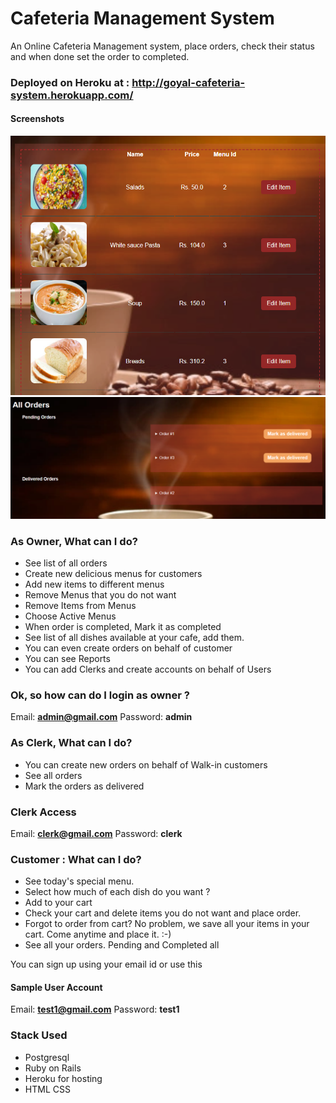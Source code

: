 # Cafeteria Management System
An Online Cafeteria Management system, place orders, check their status and when done set the order to completed.

### Deployed on Heroku at : http://goyal-cafeteria-system.herokuapp.com/

#### Screenshots

![alt_text](https://github.com/peeyush14goyal/Cafeteria-Management-System/blob/master/screenshots/items_with_images.PNG)
![alt_text](https://github.com/peeyush14goyal/Cafeteria-Management-System/blob/master/screenshots/orders.PNG)


### As Owner, What can I do?
* See list of all orders
* Create new delicious menus for customers
* Add new items to different menus
* Remove Menus that you do not want
* Remove Items from Menus
* Choose Active Menus
* When order is completed, Mark it as completed
* See list of all dishes available at your cafe, add them.
* You can even create orders on behalf of customer
* You can see Reports
* You can add Clerks and create accounts on behalf of Users

### Ok, so how can do I login as owner ?
Email: **admin@gmail.com**
Password: **admin**

### As Clerk, What can I do?
* You can create new orders on behalf of Walk-in customers
* See all orders
* Mark the orders as delivered

### Clerk Access
Email: **clerk@gmail.com**
Password: **clerk**

### Customer : What can I do?
* See today's special menu.
* Select how much of each dish do you want ?
* Add to your cart
* Check your cart and delete items you do not want and place order.
* Forgot to order from cart? No problem, we save all your items in your cart. Come anytime and place it. :-)
* See all your orders. Pending and Completed all

You can sign up using your email id or use this
#### Sample User Account
Email: **test1@gmail.com**
Password: **test1**

### Stack Used
* Postgresql
* Ruby on Rails
* Heroku for hosting
* HTML CSS
